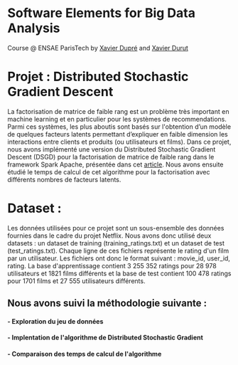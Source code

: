 # Software Elements for Big Data Analysis 
Course @ ENSAE ParisTech by [Xavier Dupré](http://www.xavierdupre.fr/app/ensae_teaching_cs/helpsphinx3/td_3a.html) and [Xavier Durut](https://www.linkedin.com/in/matthieudurut)

# Projet : Distributed Stochastic Gradient Descent

La factorisation de matrice de faible rang est un problème très important en machine learning et en particulier pour les systèmes de recommendations. Parmi ces systèmes, les plus aboutis sont basés sur l'obtention d’un modèle de quelques facteurs latents permettant d’expliquer en faible dimension les interactions entre clients et produits (ou utilisateurs et films). Dans ce projet, nous avons implémenté une version du Distributed Stochastic Gradient Descent (DSGD) pour la factorisation de matrice de faible rang dans le framework Spark Apache, présentée dans cet [article](https://stanford.edu/~rezab/dao/projects_reports/parthasarathy_tea.pdf). Nous avons ensuite étudié le temps de calcul de cet algorithme pour la factorisation avec différents nombres de facteurs latents.

# Dataset : 
Les données utilisées pour ce projet sont un sous-ensemble des données fournies dans le cadre du projet Netflix. Nous avons donc utilisé deux datasets : un dataset de training (training\_ratings.txt) et un dataset de test (test\_ratings.txt). Chaque ligne de ces fichiers représente le rating d'un film par un utilisateur. Les fichiers ont donc le format suivant : movie\_id, user\_id, rating. La base d'apprentissage contient  3 255 352 ratings pour 28 978 utilisateurs et 1821 films différents et la base de test contient 100 478 ratings pour 1701 films et 27 555 utilisateurs différents. 

## Nous avons suivi la méthodologie suivante :

####  - Exploration du jeu de données

####  - Implentation de l'algorithme de Distributed Stochastic Gradient

####  -  Comparaison des temps de calcul de l'algorithme
